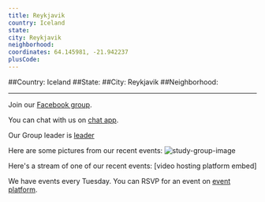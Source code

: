 ```yaml
---
title: Reykjavik
country: Iceland
state: 
city: Reykjavik
neighborhood: 
coordinates: 64.145981, -21.942237
plusCode:
---
```


##Country: Iceland
##State: 
##City: Reykjavik
##Neighborhood: 
*****
Join our [Facebook group](https://www.facebook.com/groups/free.code.camp.reykjavik).

You can chat with us on [chat app]().

Our Group leader is [leader]()

Here are some pictures from our recent events:
![study-group-image]()

Here's a stream of one of our recent events:
[video hosting platform embed]

We have events every Tuesday. You can RSVP for an event on [event platform]().
